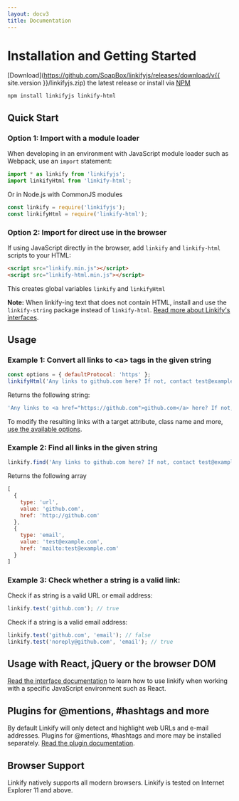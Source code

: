 ```yaml
---
layout: docv3
title: Documentation
---
```


# Installation and Getting Started

[Download](https://github.com/SoapBox/linkifyjs/releases/download/v{{ site.version }}/linkifyjs.zip) the latest release or install via [NPM](https://www.npmjs.com/)

```
npm install linkifyjs linkify-html
```

## Quick Start

### Option 1: Import with a module loader

When developing in an environment with JavaScript module loader such as Webpack,
use an `import` statement:

```js
import * as linkify from 'linkifyjs';
import linkifyHtml from 'linkify-html';
```

Or in Node.js with CommonJS modules

```js
const linkify = require('linkifyjs');
const linkifyHtml = require('linkify-html');
```

### Option 2: Import for direct use in the browser

If using JavaScript directly in the browser, add `linkify` and `linkify-html`
scripts to your HTML:

```html
<script src="linkify.min.js"></script>
<script src="linkify-html.min.js"></script>
```

This creates global variables `linkify` and `linkifyHtml`

**Note:** When linkify-ing text that does not contain HTML, install and use the
`linkify-string` package instead of `linkify-html`. [Read more about Linkify's
interfaces](interfaces.html).

## Usage

### Example 1: Convert all links to &lt;a&gt; tags in the given string

```js
const options = { defaultProtocol: 'https' };
linkifyHtml('Any links to github.com here? If not, contact test@example.com', options);
```

Returns the following string:

```js
'Any links to <a href="https://github.com">github.com</a> here? If not, contact <a href="mailto:test@example.com">test@example.com</a>'
```

To modify the resulting links with a target attribute, class name and more, [use
the available options](options.html).

### Example 2: Find all links in the given string

```js
linkify.find('Any links to github.com here? If not, contact test@example.com');
```

Returns the following array

```js
[
  {
    type: 'url',
    value: 'github.com',
    href: 'http://github.com'
  },
  {
    type: 'email',
    value: 'test@example.com',
    href: 'mailto:test@example.com'
  }
]
```

### Example 3: Check whether a string is a valid link:

Check if as string is a valid URL or email address:

```js
linkify.test('github.com'); // true
```

Check if a string is a valid email address:

```js
linkify.test('github.com', 'email'); // false
linkify.test('noreply@github.com', 'email'); // true
```

## Usage with React, jQuery or the browser DOM

[Read the interface documentation](interfaces.html) to learn how to use linkify
when working with a specific JavaScript environment such as React.

## Plugins for @mentions, #hashtags and more

By default Linkify will only detect and highlight web URLs and e-mail addresses.
Plugins for @mentions, #hashtags and more may be installed separately. [Read the
plugin documentation](plugins.html).

## Browser Support

Linkify natively supports all modern browsers. Linkify is tested on Internet
Explorer 11 and above.
